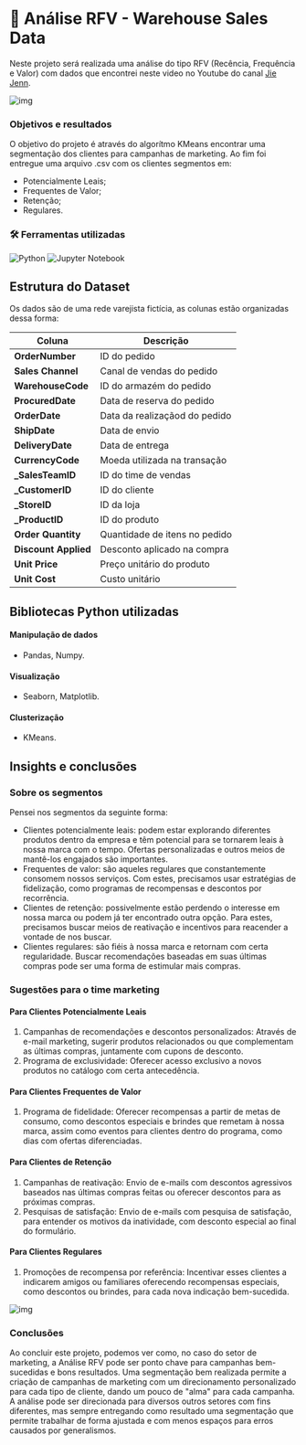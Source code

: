 # 🏬 Análise RFV - Warehouse Sales Data

Neste projeto será realizada uma análise do tipo RFV (Recência, Frequência e Valor) com dados que encontrei neste video no Youtube do canal [Jie Jenn](https://www.youtube.com/watch?v=9wxWrERZvss).

![img](https://images.unsplash.com/photo-1624927637280-f033784c1279?q=80&w=2074&auto=format&fit=crop&ixlib=rb-4.0.3&ixid=M3wxMjA3fDB8MHxwaG90by1wYWdlfHx8fGVufDB8fHx8fA%3D%3D)

### Objetivos e resultados
O objetivo do projeto é através do algorítmo KMeans encontrar uma segmentação dos clientes para campanhas de marketing. Ao fim foi entregue uma arquivo .csv com os clientes segmentos em:

- Potencialmente Leais;
- Frequentes de Valor;
- Retenção;
- Regulares.

### 🛠️ Ferramentas utilizadas
![Python](https://img.shields.io/badge/python-3670A0?style=for-the-badge&logo=python&logoColor=ffdd54) ![Jupyter Notebook](https://img.shields.io/badge/jupyter-%23FA0F00.svg?style=for-the-badge&logo=jupyter&logoColor=white)
## Estrutura do Dataset
Os dados são de uma rede varejista fictícia, as colunas estão organizadas dessa forma:

|Coluna|Descrição|
|-----|----------|
|**OrderNumber**|ID do pedido|
|**Sales Channel**|Canal de vendas do pedido|
|**WarehouseCode**|ID do armazém do pedido|
|**ProcuredDate**|Data de reserva do pedido|
|**OrderDate**|Data da realizaçãod do pedido|
|**ShipDate**|Data de envio|
|**DeliveryDate**|Data de entrega|
|**CurrencyCode**|Moeda utilizada na transação|
|**_SalesTeamID**|ID do time de vendas|
|**_CustomerID**|ID do cliente|
|**_StoreID**|ID da loja|
|**_ProductID**|ID do produto|
|**Order Quantity**|Quantidade de itens no pedido|
|**Discount Applied**|Desconto aplicado na compra|
|**Unit Price**|Preço unitário do produto|
|**Unit Cost**|Custo unitário|

## Bibliotecas Python utilizadas
#### Manipulação de dados
- Pandas, Numpy.
#### Visualização
- Seaborn, Matplotlib.
#### Clusterização
- KMeans.

## Insights e conclusões
### Sobre os segmentos
Pensei nos segmentos da seguinte forma:

- Clientes potencialmente leais: podem estar explorando diferentes produtos dentro da empresa e têm potencial para se tornarem leais à nossa marca com o tempo. Ofertas personalizadas e outros meios de mantê-los engajados são importantes.
- Frequentes de valor: são aqueles regulares que constantemente consomem nossos serviços. Com estes, precisamos usar estratégias de fidelização, como programas de recompensas e descontos por recorrência.
- Clientes de retenção: possivelmente estão perdendo o interesse em nossa marca ou podem já ter encontrado outra opção. Para estes, precisamos buscar meios de reativação e incentivos para reacender a vontade de nos buscar.
- Clientes regulares: são fiéis à nossa marca e retornam com certa regularidade. Buscar recomendações baseadas em suas últimas compras pode ser uma forma de estimular mais compras.

### Sugestões para o time marketing
#### Para Clientes Potencialmente Leais

1. Campanhas de recomendações e descontos personalizados: Através de e-mail marketing, sugerir produtos relacionados ou que complementam as últimas compras, juntamente com cupons de desconto.
2. Programa de exclusividade: Oferecer acesso exclusivo a novos produtos no catálogo com certa antecedência.
#### Para Clientes Frequentes de Valor

1. Programa de fidelidade: Oferecer recompensas a partir de metas de consumo, como descontos especiais e brindes que remetam à nossa marca, assim como eventos para clientes dentro do programa, como dias com ofertas diferenciadas.
#### Para Clientes de Retenção

1. Campanhas de reativação: Envio de e-mails com descontos agressivos baseados nas últimas compras feitas ou oferecer descontos para as próximas compras.
2. Pesquisas de satisfação: Envio de e-mails com pesquisa de satisfação, para entender os motivos da inatividade, com desconto especial ao final do formulário.
#### Para Clientes Regulares

1. Promoções de recompensa por referência: Incentivar esses clientes a indicarem amigos ou familiares oferecendo recompensas especiais, como descontos ou brindes, para cada nova indicação bem-sucedida.


![img](https://images.unsplash.com/photo-1563986768609-322da13575f3?q=80&w=2070&auto=format&fit=crop&ixlib=rb-4.0.3&ixid=M3wxMjA3fDB8MHxwaG90by1wYWdlfHx8fGVufDB8fHx8fA%3D%3D)


### Conclusões

Ao concluir este projeto, podemos ver como, no caso do setor de marketing, a Análise RFV pode ser ponto chave para campanhas bem-sucedidas e bons resultados. Uma segmentação bem realizada permite a criação de campanhas de marketing com um direcionamento personalizado para cada tipo de cliente, dando um pouco de "alma" para cada campanha. A análise pode ser direcionada para diversos outros setores com fins diferentes, mas sempre entregando como resultado uma segmentação que permite trabalhar de forma ajustada e com menos espaços para erros causados por generalismos.